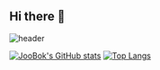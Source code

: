 ## Hi there 👋

![header](https://capsule-render.vercel.app/api?type=slice&color=auto&height=300&section=header&text=JooBok's%20Github&fontSize=90)

[![JooBok's GitHub stats](https://github-readme-stats.vercel.app/api?username=JooBok&theme=dark&show_icons=true)](https://github.com/JooBok/github-readme-stats)
[![Top Langs](https://github-readme-stats.vercel.app/api/top-langs/?username=JooBok&layout=donut)](https://github.com/JooBok/github-readme-stats)

